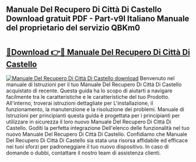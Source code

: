 ## Manuale Del Recupero Di Città Di Castello Download gratuit PDF - Part-v9l Italiano Manuale del proprietario del servizio QBKm0

# <h2><a href="http://dfa68df.blite.top/?on=Manuale+Del+Recupero+Di+Citt%c3%a0+Di+Castello">🔗Download 👉🔴 Manuale Del Recupero Di Città Di Castello</a></h2>

[![Manuale Del Recupero Di Città Di Castello download](https://i.imgur.com/lujVjoI.png)](http://dfa68df.blite.top/?on=Manuale+Del+Recupero+Di+Citt%c3%a0+Di+Castello)
Benvenuto nel manuale di Istruzioni per il tuo Manuale Del Recupero Di Città Di Castello acquistato di recente. Questa guida ha lo scopo di aiutarti a navigare facilmente tra le caratteristiche e le caratteristiche del tuo Prodotto. All'interno, troverai istruzioni dettagliate per L'installazione, il funzionamento, la manutenzione e la risoluzione dei problemi. Manuale di Istruzioni per principianti questa guida è progettata per i principianti per utilizzare in sicurezza il loro nuovo Manuale Del Recupero Di Città Di Castello. Goditi la perfetta integrazione Dell'elenco delle funzionalità nel tuo nuovo Manuale Del Recupero Di Città Di Castello. Confidiamo che Manuale Del Recupero Di Città Di Castello sia stata una risorsa affidabile ed efficace nei tuoi sforzi per padroneggiare il tuo nuovo dispositivo. In caso di domande o dubbi, contattare il nostro team di assistenza clienti.
